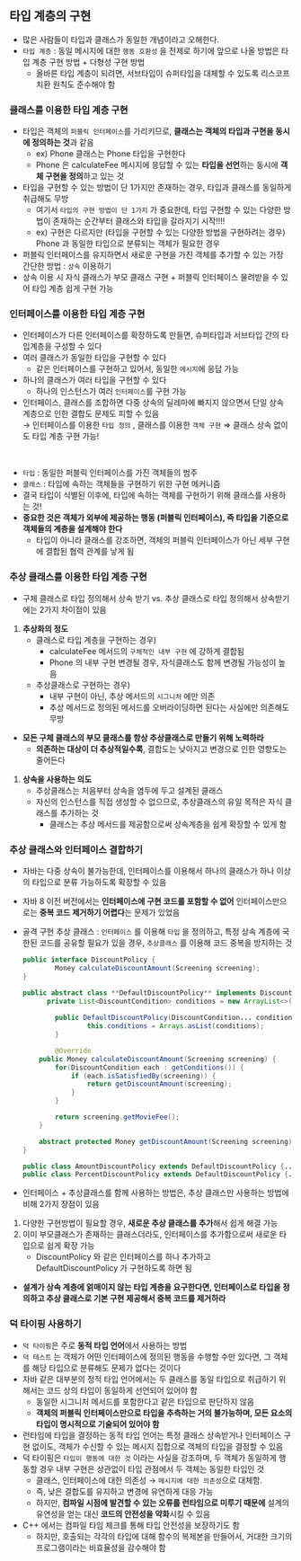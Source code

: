 ## 타입 계층의 구현

- 많은 사람들이 타입과 클래스가 동일한 개념이라고 오해한다.
- `타입 계층` : 동일 메시지에 대한 `행동 호환성` 을 전제로 하기에 앞으로 나올 방법은 타입 계층 구현 방법 + 다형성 구현 방법
    - 올바른 타입 계층이 되려면, 서브타입이 슈퍼타입을 대체할 수 있도록 리스코프 치환 원칙도 준수해야 함

### 클래스를 이용한 타입 계층 구현

- 타입은 객체의 `퍼블릭 인터페이스`를 가리키므로, **클래스는 객체의 타입과 구현을 동시에 정의하는 것**과 같음
    - ex) Phone 클래스는 Phone 타입을 구현한다
    - Phone 은 calculateFee 메시지에 응답할 수 있는 **타입을 선언**하는 동시에 **객체 구현을 정의**하고 있는 것
- 타입을 구현할 수 있는 방법이 단 1가지만 존재하는 경우, 타입과 클래스를 동일하게 취급해도 무방
    - 여기서 `타입의 구현 방법이 단 1가지` 가 중요한데, 타입 구현할 수 있는 다양한 방법이 존재하는 순간부터 클래스와 타입을 갈라지기 시작!!!!
    - ex) 구현은 다르지만 (타입을 구현할 수 있는 다양한 방법을 구현하려는 경우) Phone 과 동일한 타입으로 분류되는 객체가 필요한 경우
- 퍼블릭 인터페이스를 유지하면서 새로운 구현을 가진 객체를 추가할 수 있는 가장 간단한 방법 : `상속` 이용하기
- 상속 이용 시 자식 클래스가 부모 클래스 구현 + 퍼블릭 인터페이스 물려받을 수 있어 타입 계층 쉽게 구현 가능

### 인터페이스를 이용한 타입 계층 구현

- 인터페이스가 다른 인터페이스를 확장하도록 만들면, 슈퍼타입과 서브타입 간의 타입계층을 구성할 수 있다
- 여러 클래스가 동일한 타입을 구현할 수 있다
    - 같은 인터페이스를 구현하고 있어서, 동일한 `메시지`에 응답 가능
- 하나의 클래스가 여러 타입을 구현할 수 있다
    - 하나의 인스턴스가 여러 `인터페이스`를 구현 가능
- 인터페이스, 클래스를 조합하면 다중 상속의 딜레마에 빠지지 않으면서 단일 상속 계층으로 인한 결합도 문제도 피할 수 있음<br>
→ 인터페이스를 이용한 `타입 정의` , 클래스를 이용한 `객체 구현` ⇒ 클래스 상속 없이도 타입 계층 구현 가능!
<br>

- `타입` : 동일한 퍼블릭 인터페이스를 가진 객체들의 범주
- `클래스` : 타입에 속하는 객체들을 구현하기 위한 구현 메커니즘
- 결국 타입이 식별된 이후에, 타입에 속하는 객체를 구현하기 위해 클래스를 사용하는 것!
- **중요한 것은 객체가 외부에 제공하는 행동 (퍼블릭 인터페이스), 즉 타입을 기준으로 객체들의 계층을 설계해야 한다**
    - 타입이 아니라 클래스를 강조하면, 객체의 퍼블릭 인터페이스가 아닌 세부 구현에 결합된 협력 관계를 낳게 됨

### 추상 클래스를 이용한 타입 계층 구현

- 구체 클래스로 타입 정의해서 상속 받기 vs. 추상 클래스로 타입 정의해서 상속받기에는 2가지 차이점이 있음
1. **추상화의 정도**
    - 클래스로 타입 계층을 구현하는 경우)
        - calculateFee 메서드의 `구체적인 내부 구현` 에 강하게 결합됨
        - Phone 의 내부 구현 변경될 경우, 자식클래스도 함께 변경될 가능성이 높음
    - 추상클래스로 구현하는 경우)
        - 내부 구현이 아닌, 추상 메서드의 `시그니처` 에만 의존
        - 추상 메서드로 정의된 메서드를 오버라이딩하면 된다는 사실에만 의존해도 무방
- **모든 구체 클래스의 부모 클래스를 항상 추상클래스로 만들기 위해 노력하라**
    - **의존하는 대상이 더 추상적일수록**, 결합도는 낮아지고 변경으로 인한 영향도는 줄어든다
1. **상속을 사용하는 의도**
    - 추상클래스는 처음부터 상속을 염두에 두고 설계된 클래스
    - 자신의 인스턴스를 직접 생성할 수 없으므로, 추상클래스의 유일 목적은 자식 클래스를 추가하는 것
        - 클래스는 추상 메서드를 제공함으로써 상속계층을 쉽게 확장할 수 있게 함

### 추상 클래스와 인터페이스 결합하기
- 자바는 다중 상속이 불가능한데, 인터페이스를 이용해서 하나의 클래스가 하나 이상의 타입으로 분류 가능하도록 확장할 수 있음
- 자바 8 이전 버전에서는 **인터페이스에 구현 코드를 포함할 수 없어** 인터페이스만으로는 **중복 코드 제거하기 어렵다**는 문제가 있었음
- 골격 구현 추상 클래스 : `인터페이스` 를 이용해 `타입` 을 정의하고, 특정 상속 계층에 국한된 코드를 공유할 필요가 있을 경우, `추상클래스` 를 이용해 코드 중복을 방지하는 것
    ```java
    public interface DiscountPolicy {
    		Money calculateDiscountAmount(Screening screening);
    }
    
    public abstract class **DefaultDiscountPolicy** implements DiscountPolicy {
    	  private List<DiscountCondition> conditions = new ArrayList<>();
    		
    		public DefaultDiscountPolicy(DiscountCondition... conditions) {
    				this.conditions = Arrays.asList(conditions);
    		}
    
    		@Override
        public Money calculateDiscountAmount(Screening screening) {
            for(DiscountCondition each : getConditions()) {
                if (each.isSatisfiedBy(screening)) {
                    return getDiscountAmount(screening);
                }
            }
    
            return screening.getMovieFee();
        }
    
        abstract protected Money getDiscountAmount(Screening screening);
    }
    ```
    
    ```java
    public class AmountDiscountPolicy extends DefaultDiscountPolicy {...}
    public class PercentDiscountPolicy extends DefaultDiscountPolicy {...}
    ```
    
- 인터페이스 + 추상클래스를 함께 사용하는 방법은, 추상 클래스만 사용하는 방법에 비해 2가지 장점이 있음
1. 다양한 구현방법이 필요할 경우, **새로운 추상 클래스를 추가**해서 쉽게 해결 가능
2. 이미 부모클래스가 존재하는 클래스더라도, 인터페이스를 추가함으로써 새로운 타입으로 쉽게 확장 가능
    - DiscountPolicy 와 같은 인터페이스를 하나 추가하고 DefaultDiscountPolicy 가 구현하도록 하면 됨
- **설계가 상속 계층에 얽매이지 않는 타입 계층을 요구한다면, 인터페이스로 타입을 정의하고 추상 클래스로 기본 구현 제공해서 중복 코드를 제거하라**

### 덕 타이핑 사용하기

- `덕 타이핑`은 주로 **동적 타입 언어**에서 사용하는 방법
- `덕 테스트` 는 객체가 어떤 인터페이스에 정의된 행동을 수행할 수만 있다면, 그 객체를 해당 타입으로 분류해도 문제가 없다는 것이다
- 자바 같은 대부분의 정적 타입 언어에서는 두 클래스를 동일 타입으로 취급하기 위해서는 코드 상의 타입이 동일하게 선언되어 있어야 함
    - 동일한 시그니처 메서드를 포함한다고 같은 타입으로 판단하지 않음
    - **객체의 퍼블릭 인터페이스만으로 타입을 추측하는 거의 불가능하며, 모든 요소의 타입이 명시적으로 기술되어 있어야 함**
- 런타임에 타입을 결정하는 동적 타입 언어는 특정 클래스 상속받거나 인터페이스 구현 없이도, 객체가 수신할 수 있는 메시지 집합으로 객체의 타입을 결정할 수 있음
- 덕 타이핑은 `타입이 행동에 대한 것` 이라는 사실을 강조하며, 두 객체가 동일하게 행동할 경우 내부 구현은 상관없이 타입 관점에서 두 객체는 동일한 타입인 것
    - 클래스, 인터페이스에 대한 의존성 → `메시지에 대한 의존성`으로 대체함.
    - 즉, 낮은 결합도를 유지하고 변경에 유연하게 대응 가능
    - 하지만, **컴파일 시점에 발견할 수 있는 오류를 런타임으로 미루기 때문에** 설계의 유연성을 얻는 대신 **코드의 안전성을 약화**시킬 수 있음
- C++ 에서는 컴파일 타임 체크를 통해 타입 안전성을 보장하기도 함
    - 하지만, 호출되는 각각의 타입에 대해 함수의 복제본을 만들어서, 거대한 크기의 프로그램이라는 비효율성을 감수해야 함
